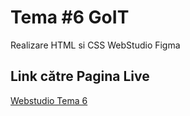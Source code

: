 # Tema #6 GoIT

Realizare HTML si CSS WebStudio Figma

## Link către Pagina Live
[Webstudio Tema 6](https://miro-wq.github.io/goit-markup-hw-06/)
